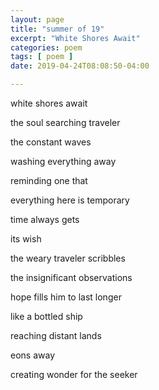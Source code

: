 ```yaml
---
layout: page
title: "summer of 19"
excerpt: "White Shores Await"
categories: poem
tags: [ poem ]
date: 2019-04-24T08:08:50-04:00

---
```



white shores await

the soul searching traveler

the constant waves

washing everything away

reminding one that

everything here is temporary

time always gets

its wish

the weary traveler scribbles

the insignificant observations

hope fills him to last longer

like a bottled ship

reaching distant lands

eons away

creating wonder for the seeker
